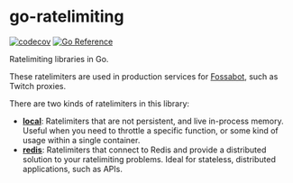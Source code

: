 # go-ratelimiting

[![codecov](https://codecov.io/gh/aidenwallis/go-ratelimiting/branch/main/graph/badge.svg?token=I1PYX4TGE9)](https://codecov.io/gh/aidenwallis/go-ratelimiting) [![Go Reference](https://pkg.go.dev/badge/github.com/aidenwallis/go-ratelimiting.svg)](https://pkg.go.dev/github.com/aidenwallis/go-ratelimiting)

Ratelimiting libraries in Go.

These ratelimiters are used in production services for [Fossabot](https://fossabot.com), such as Twitch proxies.

There are two kinds of ratelimiters in this library:

* [**local**](local/README.md): Ratelimiters that are not persistent, and live in-process memory. Useful when you need to throttle a specific function, or some kind of usage within a single container.
* [**redis**](redis/README.md): Ratelimiters that connect to Redis and provide a distributed solution to your ratelimiting problems. Ideal for stateless, distributed applications, such as APIs.
